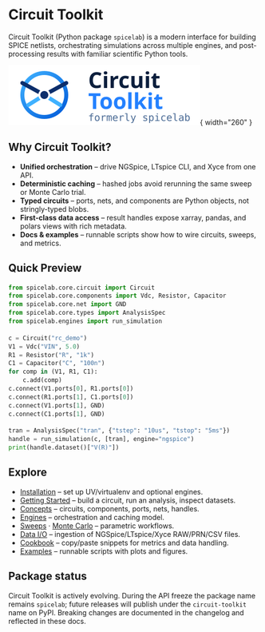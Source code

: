 # Circuit Toolkit

Circuit Toolkit (Python package `spicelab`) is a modern interface for building
SPICE netlists, orchestrating simulations across multiple engines, and
post-processing results with familiar scientific Python tools.

![Circuit Toolkit logo](assets/logo.svg){ width="260" }

## Why Circuit Toolkit?
- **Unified orchestration** – drive NGSpice, LTspice CLI, and Xyce from one API.
- **Deterministic caching** – hashed jobs avoid rerunning the same sweep or Monte Carlo trial.
- **Typed circuits** – ports, nets, and components are Python objects, not stringly-typed blobs.
- **First-class data access** – result handles expose xarray, pandas, and polars views with rich metadata.
- **Docs & examples** – runnable scripts show how to wire circuits, sweeps, and metrics.

## Quick Preview
```python
from spicelab.core.circuit import Circuit
from spicelab.core.components import Vdc, Resistor, Capacitor
from spicelab.core.net import GND
from spicelab.core.types import AnalysisSpec
from spicelab.engines import run_simulation

c = Circuit("rc_demo")
V1 = Vdc("VIN", 5.0)
R1 = Resistor("R", "1k")
C1 = Capacitor("C", "100n")
for comp in (V1, R1, C1):
    c.add(comp)
c.connect(V1.ports[0], R1.ports[0])
c.connect(R1.ports[1], C1.ports[0])
c.connect(V1.ports[1], GND)
c.connect(C1.ports[1], GND)

tran = AnalysisSpec("tran", {"tstep": "10us", "tstop": "5ms"})
handle = run_simulation(c, [tran], engine="ngspice")
print(handle.dataset()["V(R)"])
```

## Explore
- [Installation](installation.md) – set up UV/virtualenv and optional engines.
- [Getting Started](getting-started.md) – build a circuit, run an analysis, inspect datasets.
- [Concepts](concepts.md) – circuits, components, ports, nets, handles.
- [Engines](engines.md) – orchestration and caching model.
- [Sweeps](sweeps-step.md) · [Monte Carlo](monte-carlo.md) – parametric workflows.
- [Data I/O](unified-io.md) – ingestion of NGSpice/LTspice/Xyce RAW/PRN/CSV files.
- [Cookbook](cookbook.md) – copy/paste snippets for metrics and data handling.
- [Examples](examples.md) – runnable scripts with plots and figures.

## Package status
Circuit Toolkit is actively evolving. During the API freeze the package name
remains `spicelab`; future releases will publish under the `circuit-toolkit`
name on PyPI. Breaking changes are documented in the changelog and reflected in
these docs.
